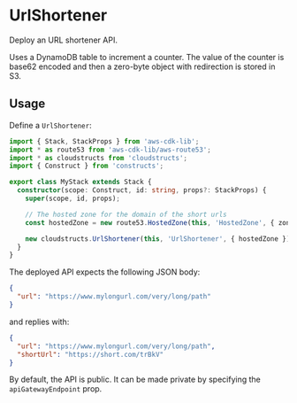# UrlShortener

Deploy an URL shortener API.

Uses a DynamoDB table to increment a counter. The value of the counter is base62
encoded and then a zero-byte object with redirection is stored in S3.

## Usage

Define a `UrlShortener`:

```ts
import { Stack, StackProps } from 'aws-cdk-lib';
import * as route53 from 'aws-cdk-lib/aws-route53';
import * as cloudstructs from 'cloudstructs';
import { Construct } from 'constructs';

export class MyStack extends Stack {
  constructor(scope: Construct, id: string, props?: StackProps) {
    super(scope, id, props);

    // The hosted zone for the domain of the short urls
    const hostedZone = new route53.HostedZone(this, 'HostedZone', { zoneName: 'short.com' });

    new cloudstructs.UrlShortener(this, 'UrlShortener', { hostedZone });
  }
}
```

The deployed API expects the following JSON body:

```json
{
  "url": "https://www.mylongurl.com/very/long/path"
}
```

and replies with:

```json
{
  "url": "https://www.mylongurl.com/very/long/path",
  "shortUrl": "https://short.com/trBkV"
}
```

By default, the API is public. It can be made private by specifying
the `apiGatewayEndpoint` prop.
